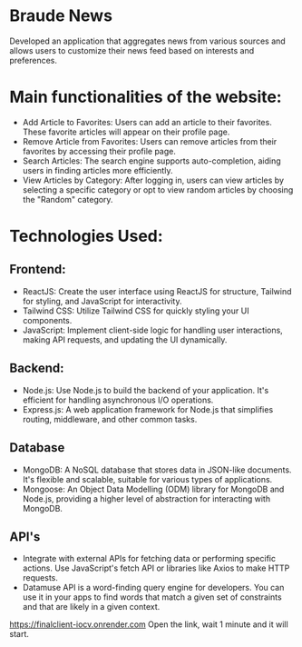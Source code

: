 # Braude News
Developed an application that aggregates news from various sources and allows users to customize their news feed based on interests and preferences.

# Main functionalities of the website:
- Add Article to Favorites: Users can add an article to their favorites. These favorite articles will appear on their profile page.
- Remove Article from Favorites: Users can remove articles from their favorites by accessing their profile page.
- Search Articles: The search engine supports auto-completion, aiding users in finding articles more efficiently.
- View Articles by Category: After logging in, users can view articles by selecting a specific category or opt to view random articles by choosing the "Random" category.

# Technologies Used:
## Frontend:
- ReactJS: Create the user interface using ReactJS for structure, Tailwind for styling, and JavaScript for interactivity.
- Tailwind CSS: Utilize Tailwind CSS for quickly styling your UI components.
- JavaScript: Implement client-side logic for handling user interactions, making API requests, and updating the UI dynamically.

## Backend:
- Node.js: Use Node.js to build the backend of your application. It's efficient for handling asynchronous I/O operations.
- Express.js: A web application framework for Node.js that simplifies routing, middleware, and other common tasks.

## Database
- MongoDB: A NoSQL database that stores data in JSON-like documents. It's flexible and scalable, suitable for various types of applications.
- Mongoose: An Object Data Modelling (ODM) library for MongoDB and Node.js, providing a higher level of abstraction for interacting with MongoDB.

## API's
- Integrate with external APIs for fetching data or performing specific actions. Use JavaScript's fetch API or libraries like Axios to make HTTP requests.
- Datamuse API is a word-finding query engine for developers. You can use it in your apps to find words that match a given set of constraints and that are likely in a given context.

https://finalclient-iocv.onrender.com
Open the link, wait 1 minute and it will start.
